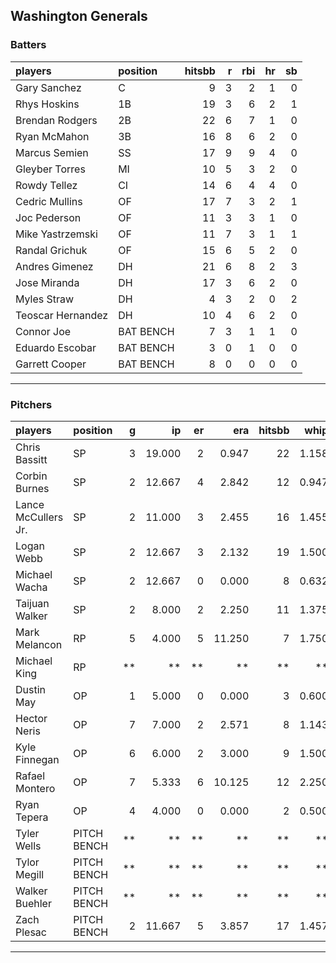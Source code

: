 ## Washington Generals

### Batters

 
|players           |position  | hitsbb|  r| rbi| hr| sb| 
|:-----------------|:---------|------:|--:|---:|--:|--:| 
|Gary Sanchez      |C         |      9|  3|   2|  1|  0| 
|Rhys Hoskins      |1B        |     19|  3|   6|  2|  1| 
|Brendan Rodgers   |2B        |     22|  6|   7|  1|  0| 
|Ryan McMahon      |3B        |     16|  8|   6|  2|  0| 
|Marcus Semien     |SS        |     17|  9|   9|  4|  0| 
|Gleyber Torres    |MI        |     10|  5|   3|  2|  0| 
|Rowdy Tellez      |CI        |     14|  6|   4|  4|  0| 
|Cedric Mullins    |OF        |     17|  7|   3|  2|  1| 
|Joc Pederson      |OF        |     11|  3|   3|  1|  0| 
|Mike Yastrzemski  |OF        |     11|  7|   3|  1|  1| 
|Randal Grichuk    |OF        |     15|  6|   5|  2|  0| 
|Andres Gimenez    |DH        |     21|  6|   8|  2|  3| 
|Jose Miranda      |DH        |     17|  3|   6|  2|  0| 
|Myles Straw       |DH        |      4|  3|   2|  0|  2| 
|Teoscar Hernandez |DH        |     10|  4|   6|  2|  0| 
|Connor Joe        |BAT BENCH |      7|  3|   1|  1|  0| 
|Eduardo Escobar   |BAT BENCH |      3|  0|   1|  0|  0| 
|Garrett Cooper    |BAT BENCH |      8|  0|   0|  0|  0| 


* * *

### Pitchers

 
|players             |position    |  g|     ip| er|    era| hitsbb|  whip| so|  w| sv| 
|:-------------------|:-----------|--:|------:|--:|------:|------:|-----:|--:|--:|--:| 
|Chris Bassitt       |SP          |  3| 19.000|  2|  0.947|     22| 1.158| 17|  3|  0| 
|Corbin Burnes       |SP          |  2| 12.667|  4|  2.842|     12| 0.947| 12|  1|  0| 
|Lance McCullers Jr. |SP          |  2| 11.000|  3|  2.455|     16| 1.455| 11|  1|  0| 
|Logan Webb          |SP          |  2| 12.667|  3|  2.132|     19| 1.500|  9|  1|  0| 
|Michael Wacha       |SP          |  2| 12.667|  0|  0.000|      8| 0.632| 13|  2|  0| 
|Taijuan Walker      |SP          |  2|  8.000|  2|  2.250|     11| 1.375|  5|  1|  0| 
|Mark Melancon       |RP          |  5|  4.000|  5| 11.250|      7| 1.750|  3|  0|  2| 
|Michael King        |RP          | **|     **| **|     **|     **|    **| **| **| **| 
|Dustin May          |OP          |  1|  5.000|  0|  0.000|      3| 0.600|  9|  1|  0| 
|Hector Neris        |OP          |  7|  7.000|  2|  2.571|      8| 1.143|  8|  0|  1| 
|Kyle Finnegan       |OP          |  6|  6.000|  2|  3.000|      9| 1.500|  6|  2|  3| 
|Rafael Montero      |OP          |  7|  5.333|  6| 10.125|     12| 2.250|  6|  0|  0| 
|Ryan Tepera         |OP          |  4|  4.000|  0|  0.000|      2| 0.500|  1|  1|  1| 
|Tyler Wells         |PITCH BENCH | **|     **| **|     **|     **|    **| **| **| **| 
|Tylor Megill        |PITCH BENCH | **|     **| **|     **|     **|    **| **| **| **| 
|Walker Buehler      |PITCH BENCH | **|     **| **|     **|     **|    **| **| **| **| 
|Zach Plesac         |PITCH BENCH |  2| 11.667|  5|  3.857|     17| 1.457| 10|  0|  0| 


* * *


